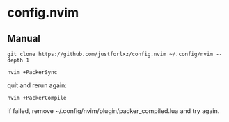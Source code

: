 # config.nvim

## Manual

```shell
git clone https://github.com/justforlxz/config.nvim ~/.config/nvim --depth 1
```

```shell
nvim +PackerSync
```

quit and rerun again:

```shell
nvim +PackerCompile
```

if failed, remove ~/.config/nvim/plugin/packer_compiled.lua and try again.


